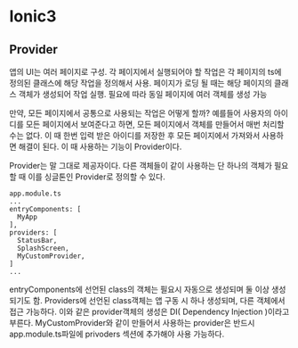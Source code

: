 # Ionic3

## Provider
앱의 UI는 여러 페이지로 구성. 각 페이지에서 실행되어야 할 작업은 각 페이지의 ts에 정의된 클래스에 해당 작업을 정의해서 사용.
페이지가 로딩 될 때는 해당 페이지의 클래스 객체가 생성되어 작업 실행. 필요에 따라 동일 페이지에 여러 객체를 생성 가능

만약, 모든 페이지에서 공통으로 사용되는 작업은 어떻게 할까?
예를들어 사용자의 아이디를 모든 페이지에서 보여준다고 하면, 모든 페이지에서 객체를 만들어서 매번 처리할 수는 없다. 이 때 한번 입력 받은 아이디를 저장한 후
모든 페이지에서 가져와서 사용하면 해결이 된다. 이 때 사용하는 기능이 Provider이다.

Provider는 말 그대로 제공자이다. 다른 객체들이 같이 사용하는 단 하나의 객체가 필요할 때 이를 싱글톤인 Provider로 정의할 수 있다.

```
app.module.ts
...
entryComponents: [
  MyApp
],
providers: [
  StatusBar,
  SplashScreen,
  MyCustomProvider,
]
...

```
entryComponents에 선언된 class의 객체는 필요시 자동으로 생성되며 둘 이상 생성되기도 함.
Providers에 선언된 class객체는 앱 구동 시 하나 생성되며, 다른 객체에서 접근 가능하다.
이와 같은 provider객체의 생성은 DI( Dependency Injection )이라고 부른다.
MyCustomProvider와 같이 만들어서 사용하는 provider은 반드시 app.module.ts파일에 privoders 섹션에 추가해야 사용 가능하다.
